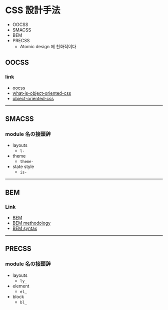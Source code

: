 # CSS 設計手法

- OOCSS
- SMACSS
- BEM
- PRECSS
  - Atomic design 에 친화적이다

## OOCSS

### link

- [oocss](http://oocss.org/)
- [what-is-object-oriented-css](https://www.slideshare.net/stubbornella/what-is-object-oriented-css)
- [object-oriented-css](https://www.slideshare.net/stubbornella/object-oriented-css)

---

## SMACSS

### module 名の接頭辞

- layouts
  - `l-`
- theme
  - `theme-`
- state style
  - `is-`

---

## BEM

### Link

- [BEM](https://en.bem.info/)
- [BEM methodology](https://en.bem.info/methodology/quick-start/)
- [BEM syntax](https://csswizardry.com/2013/01/mindbemding-getting-your-head-round-bem-syntax/)

---

## PRECSS

### module 名の接頭辞

- layouts
  - `ly_`
- element
  - `el_`
- block
  - `bl_`
